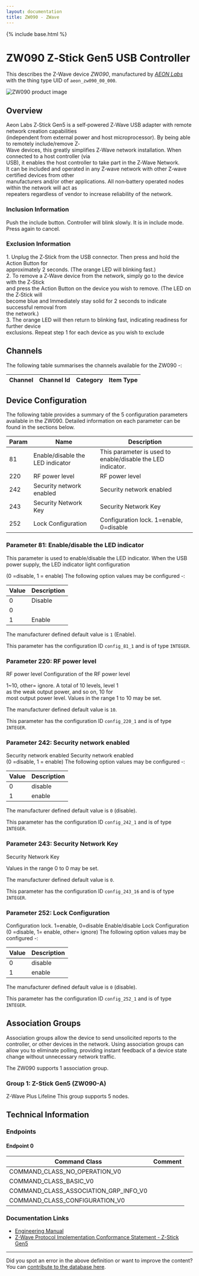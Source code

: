 ```yaml
---
layout: documentation
title: ZW090 - ZWave
---
```


{% include base.html %}

# ZW090 Z‐Stick Gen5 USB Controller
This describes the Z-Wave device *ZW090*, manufactured by *[AEON Labs](http://aeotec.com/)* with the thing type UID of ```aeon_zw090_00_000```.

![ZW090 product image](https://www.cd-jackson.com/zwave_device_uploads/265/265_default.png)


## Overview

Aeon Labs Z‐Stick Gen5 is a self‐powered Z‐Wave USB adapter with remote network creation capabilities   
(independent from external power and host microprocessor). By being able to remotely include/remove Z‐  
Wave devices, this greatly simplifies Z‐Wave network installation. When connected to a host controller (via   
USB), it enables the host controller to take part in the Z‐Wave Network.   
It can be included and operated in any Z‐wave network with other Z‐wave certified devices from other   
manufacturers and/or other applications. All non‐battery operated nodes within the network will act as   
repeaters regardless of vendor to increase reliability of the network.

### Inclusion Information

Push the include button. Controller will blink slowly. It is in include mode. Press again to cancel.

### Exclusion Information

1\. Unplug the Z‐Stick from the USB connector. Then press and hold the Action Button for   
approximately 2 seconds. (The orange LED will blinking fast.)   
2\. To remove a Z‐Wave device from the network, simply go to the device with the Z‐Stick   
and press the Action Button on the device you wish to remove. (The LED on the Z‐Stick will   
become blue and Immediately stay solid for 2 seconds to indicate successful removal from   
the network.)   
3\. The orange LED will then return to blinking fast, indicating readiness for further device   
exclusions. Repeat step 1 for each device as you wish to exclude

## Channels

The following table summarises the channels available for the ZW090 -:

| Channel | Channel Id | Category | Item Type |
|---------|------------|----------|-----------|



## Device Configuration

The following table provides a summary of the 5 configuration parameters available in the ZW090.
Detailed information on each parameter can be found in the sections below.

| Param | Name  | Description |
|-------|-------|-------------|
| 81 | Enable/disable the LED indicator | This parameter is used to enable/disable the LED indicator. |
| 220 | RF power level  | RF power level |
| 242 | Security network enabled  | Security network enabled |
| 243 | Security Network Key | Security Network Key |
| 252 | Lock Configuration | Configuration lock. 1=enable, 0=disable |

### Parameter 81: Enable/disable the LED indicator

This parameter is used to enable/disable the LED indicator.
When the USB power supply, the LED indicator light configuration

(0 =disable, 1 = enable)
The following option values may be configured -:

| Value  | Description |
|--------|-------------|
| 0 | Disable |
| 0 |  |
| 1 | Enable |

The manufacturer defined default value is ```1``` (Enable).

This parameter has the configuration ID ```config_81_1``` and is of type ```INTEGER```.


### Parameter 220: RF power level 

RF power level
Configuration of the RF power level

1~10, other= ignore. A total of 10 levels, level 1   
as the weak output power, and so on, 10 for   
most output power level.
Values in the range 1 to 10 may be set.

The manufacturer defined default value is ```10```.

This parameter has the configuration ID ```config_220_1``` and is of type ```INTEGER```.


### Parameter 242: Security network enabled 

Security network enabled
Security network enabled   
(0 =disable, 1 = enable)
The following option values may be configured -:

| Value  | Description |
|--------|-------------|
| 0 | disable |
| 1 | enable |

The manufacturer defined default value is ```0``` (disable).

This parameter has the configuration ID ```config_242_1``` and is of type ```INTEGER```.


### Parameter 243: Security Network Key

Security Network Key

Values in the range 0 to 0 may be set.

The manufacturer defined default value is ```0```.

This parameter has the configuration ID ```config_243_16``` and is of type ```INTEGER```.


### Parameter 252: Lock Configuration

Configuration lock. 1=enable, 0=disable
Enable/disable Lock Configuration (0 =disable, 1= enable, other= ignore)
The following option values may be configured -:

| Value  | Description |
|--------|-------------|
| 0 | disable |
| 1 | enable |

The manufacturer defined default value is ```0``` (disable).

This parameter has the configuration ID ```config_252_1``` and is of type ```INTEGER```.


## Association Groups

Association groups allow the device to send unsolicited reports to the controller, or other devices in the network. Using association groups can allow you to eliminate polling, providing instant feedback of a device state change without unnecessary network traffic.

The ZW090 supports 1 association group.

### Group 1: Z-Stick Gen5 (ZW090-A)

Z-Wave Plus Lifeline
This group supports 5 nodes.

## Technical Information

### Endpoints

#### Endpoint 0

| Command Class | Comment |
|---------------|---------|
| COMMAND_CLASS_NO_OPERATION_V0| |
| COMMAND_CLASS_BASIC_V0| |
| COMMAND_CLASS_ASSOCIATION_GRP_INFO_V0| |
| COMMAND_CLASS_CONFIGURATION_V0| |

### Documentation Links

* [Engineering Manual](https://www.cd-jackson.com/zwave_device_uploads/265/1-Z-Stick-Gen5.pdf)
* [Z-Wave Protocol Implementation Conformance Statement - Z-Stick Gen5](https://www.cd-jackson.com/zwave_device_uploads/265/Z-Wave-Protocol-Implementation-Conformance-Statement.pdf)

---

Did you spot an error in the above definition or want to improve the content?
You can [contribute to the database here](http://www.cd-jackson.com/index.php/zwave/zwave-device-database/zwave-device-list/devicesummary/265).
